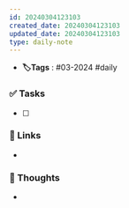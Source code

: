 ```yaml
---
id: 20240304123103
created_date: 20240304123103
updated_date: 20240304123103
type: daily-note
---
```

- **🏷️Tags** : #03-2024 #daily 
### ✅ Tasks
- [ ]  
### 🔗 Links
- 
### 🧠 Thoughts
- 